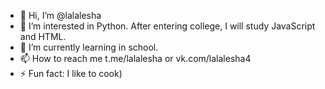 - 👋 Hi, I’m @lalalesha
- 👀 I’m interested in Python. After entering college, I will study JavaScript and HTML.
- 🌱 I’m currently learning in school.
- 📫 How to reach me t.me/lalalesha or vk.com/lalalesha4
- ⚡ Fun fact: I like to cook)
